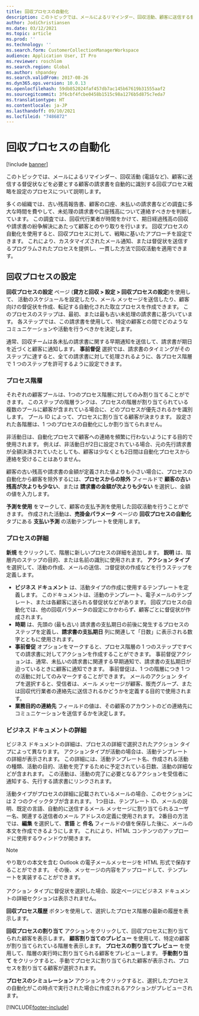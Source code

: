 ```yaml
---
title: 回収プロセスの自動化
description: このトピックでは、メールによるリマインダー、回収活動、顧客に送信する督促状などを必要とする顧客の請求書を自動的に識別する回収プロセス戦略を設定プロセスについて説明します。
author: JodiChristiansen
ms.date: 03/12/2021
ms.topic: article
ms.prod: ''
ms.technology: ''
ms.search.form: CustomerCollectionManagerWorkspace
audience: Application User, IT Pro
ms.reviewer: roschlom
ms.search.region: Global
ms.author: shpandey
ms.search.validFrom: 2017-08-26
ms.dyn365.ops.version: 10.0.13
ms.openlocfilehash: 59db852024faf457db7ac145b67619b31555aaf2
ms.sourcegitcommit: 3f6cbf4fcbe0458b1515c98a1276b5d875c7eda7
ms.translationtype: HT
ms.contentlocale: ja-JP
ms.lasthandoff: 09/10/2021
ms.locfileid: "7486872"
---
```

# <a name="collections-process-automation"></a>回収プロセスの自動化

[!include [banner](../includes/banner.md)]

このトピックでは、メールによるリマインダー、回収活動 (電話など)、顧客に送信する督促状などを必要とする顧客の請求書を自動的に識別する回収プロセス戦略を設定のプロセスについて説明します。 

多くの組織では、古い残高報告書、顧客の口座、未払いの請求書などの調査に多大な時間を費やして、未処理の請求書や口座残高について連絡すべきかを判断しています。 この調査では、回収代行業者が時間をかけて、期日経過残高の回収や請求書の紛争解決にあたって顧客とのやり取りを行います。 回収プロセスの自動化を使用すると、回収プロセスに対して、戦略に基いたアプローチを設定できます。 これにより、カスタマイズされたメール通知、または督促状を送信するプログラムされたプロセスを提供し、一貫した方法で回収活動を適用できます。 

## <a name="collections-process-setup"></a>回収プロセスの設定
**回収プロセスの設定** ページ (**貸方と回収 > 設定 > 回収プロセスの設定**)を使用して、 活動のスケジュールを設定したり、メール メッセージを送信したり、顧客向けの督促状を作成、転記する自動化された取立プロセスを作成できます。 このプロセスのステップは、最初、または最も古い未処理の請求書に基づいています。 各ステップでは、この請求書を使用して、特定の顧客との間でどのようなコミュニケーションや活動を行うべきかを決定します。  

通常、回収チームは各未払の請求書に関する早期通知を送信して、請求書が期日を近づくと顧客に通知します。 **事前督促** 選択では、請求書のタイミングがそのステップに達すると、全ての請求書に対して処理されるように、各プロセス階層で 1 つのステップを許可するように設定できます。

### <a name="process-hierarchy"></a>プロセス階層
それぞれの顧客プールは、1つのプロセス階層に対してのみ割り当てることができます。 このステップの階層ランクは、プロセスの階層が割り当てられている複数のプールに顧客が含まれている場合に、どのプロセスが優先されるかを識別します。 プール ID によって、プロセスに割り当てる顧客が決まります。 設定された各階層は、1 つのプロセスの自動化にしか割り当てられません。

非活動日は、自動化プロセスで顧客への連絡を頻繁に行わないようにする目的で使用されます。 例えば、非活動日が2日に設定されている場合、元の先行請求書が全額決済されていたとしても、顧客は少なくとも2日間は自動化プロセスから連絡を受けることはありません。 

顧客の古い残高や請求書の金額が定義された値よりも小さい場合に、プロセスの自動化から顧客を除外するには、**プロセスからの除外** フィールドで **顧客の古い残高が次よりも少ない**、または **請求書の金額が次よりも少ない** を選択し、金額の値を入力します。

**予測を使用** をマークして、顧客の支払予測を使用した回収活動を行うことができます。 作成された活動は、**売掛金パラメータ** ページの **回収プロセスの自動化** タブにある **支払い予測** の活動テンプレートを使用します。 

### <a name="process-details"></a>プロセスの詳細
**新規** をクリックして、階層に新しいプロセスの詳細を追加します。 **説明** は、階層内のステップの目的、または名前の識別に使用されます。 **アクション タイプ** を選択して、活動の作成、メールの送信、コ督促状の作成などを行うステップを定義します。 

- **ビジネス ドキュメント** は、活動タイプの作成に使用するテンプレートを定義します。 このドキュメントは、活動のテンプレート、電子メールのテンプレート、または各顧客に送られる督促状などがあります。 回収プロセスの自動化では、他の回収パラメータの設定にかかわらず、顧客ごとに督促状が作成されます。
- **時期** は、先頭の (最も古い) 請求書の支払期日の前後に発生するプロセスのステップを定義し、**請求書の支払期日** 列に関連して「日数」に表示される数字とともに使用されます。 
- **事前督促** オプションをマークすると、プロセス階層の 1 つのステップですべての請求書に対してアクションを作成することができます。 事前督促アクションは、通常、未払いの請求書に関連する早期通知で、請求書の支払期日が迫っているときに顧客に通知できます。 事前督促は、1 つの階層につき 1 つの活動に対してのみマークすることができます。 メールのアクション タイプを選択すると、受信者は、メール メッセージが顧客、販売グループ、または回収代行業者の連絡先に送信されるかどうかを定義する目的で使用されます。 
- **業務目的の連絡先** フィールドの値は、その顧客のアカウントのどの連絡先にコミュニケーションを送信するかを決定します。

### <a name="business-document-details"></a>ビジネス ドキュメントの詳細
ビジネス ドキュメントの詳細は、プロセスの詳細で選択されたアクション タイプによって異なります。 アクションタイプが活動の場合は、活動テンプレートの詳細が表示されます。 この詳細には、活動テンプレート名、作成される活動の種類、活動の目的、活動を完了するために予定されている日数、活動の詳細などが含まれます。 この活動は、活動の完了に必要となるアクションを受信者に通知する、先行する請求書にリンクされます。

活動タイプがプロセスの詳細に記載されているメールの場合、このセクションには 2 つのクイックタブが含まれます。 1つ目は、テンプレート ID、メールの説明、既定の言語、自動的に送信するメール メッセージに割り当てられるユーザー名、関連する送信者のメール アドレスの定義に使用されます。 2番目の方法では、**編集** を選択して、**言語** と **件名** フィールドの値を保存した後に、メールの本文を作成できるようにします。 これにより、HTML コンテンツのアップロードに使用するウィンドウが開きます。 

> [!Note]
> やり取りの本文を含む Outlook の電子メールメッセージを HTML 形式で保存することができます。 その後、メッセージの内容をアップロードして、テンプレートを実装することができます。 <br> <br> アクション タイプに督促状を選択した場合、設定ページにビジネス ドキュメントの詳細セクションは表示されません。

**回収プロセス履歴** ボタンを使用して、選択したプロセス階層の最新の履歴を表示します。 

**回収プロセスの割り当て** アクションをクリックして、回収プロセスに割り当てられた顧客を表示します。 **顧客割り当てのプレビュー** を使用して、特定の顧客が割り当てられている階層を表示します。 **プロセスの割り当てプレビュー** を使用して、階層の実行時に割り当てられる顧客をプレビューします。 **手動割り当て** をクリックすると、手動でプロセスに割り当てられた顧客が表示され、プロセスを割り当てる顧客が選択されます。

**プロセスのシミュレーション** アクションをクリックすると、選択したプロセスの自動化がこの時点で実行された場合に作成されるアクションがプレビューされます。 

[!INCLUDE[footer-include](../../includes/footer-banner.md)]
